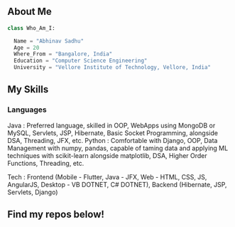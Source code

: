 ## About Me
```python
class Who_Am_I:

  Name = "Abhinav Sadhu"
  Age = 20
  Where_From = "Bangalore, India"
  Education = "Computer Science Engineering"
  University = "Vellore Institute of Technology, Vellore, India"

```

## My Skills

  ### Languages
  Java : Preferred language, skilled in OOP, WebApps using MongoDB or MySQL, Servlets, JSP, Hibernate, Basic Socket Programming, alongside DSA, Threading, JFX, etc.
  Python : Comfortable with Django, OOP, Data Management with numpy, pandas, capable of taming data and applying ML techniques with scikit-learn alongside matplotlib, DSA, Higher Order Functions, Threading, etc.

  Tech : Frontend (Mobile - Flutter, Java - JFX, Web - HTML, CSS, JS, AngularJS, Desktop - VB DOTNET, C# DOTNET), Backend (Hibernate, JSP, Servlets, Django)

## Find my repos below!
